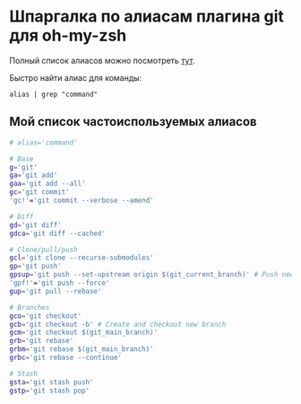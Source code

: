 # Шпаргалка по алиасам плагина git для oh-my-zsh

Полный список алиасов можно посмотреть [тут](https://github.com/ohmyzsh/ohmyzsh/tree/master/plugins/git#aliases).

Быстро найти алиас для команды:
```shell
alias | grep "command"
```

## Мой список частоиспользуемых алиасов

```bash
# alias='command'

# Base
g='git'
ga='git add'
gaa='git add --all'
gc='git commit'
'gc!'='git commit --verbose --amend'

# Diff
gd='git diff'
gdca='git diff --cached'

# Clone/pull/push
gcl='git clone --recurse-submodules'
gp='git push'
gpsup='git push --set-upstream origin $(git_current_branch)' # Push new branch to origin
'gpf!'='git push --force'
gup='git pull --rebase'

# Branches
gco='git checkout'
gcb='git checkout -b' # Create and checkout new branch
gcm='git checkout $(git_main_branch)'
grb='git rebase'
grbm='git rebase $(git_main_branch)'
grbc='git rebase --continue'

# Stash
gsta='git stash push'
gstp='git stash pop'
```
